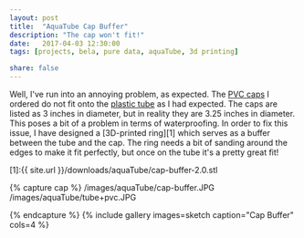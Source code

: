 ```yaml
---
layout: post
title:  "AquaTube Cap Buffer"
description: "The cap won't fit!"
date:   2017-04-03 12:30:00
tags: [projects, bela, pure data, aquaTube, 3d printing]

share: false
---
```


Well, I've run into an annoying problem, as expected. The [PVC caps](https://www.amazon.com/NDS-3P06-Sewer-Drain-3-Inch/dp/B006H3U4R8/) I ordered do not fit onto the [plastic tube](https://www.amazon.com/gp/product/B000OMHJQ2/ref=oh_aui_detailpage_o01_s00?ie=UTF8&psc=1) as I had expected. The caps are listed as 3 inches in diameter, but in reality they are 3.25 inches in diameter. This poses a bit of a problem in terms of waterproofing. In order to fix this issue, I have designed a [3D-printed ring][1] which serves as a buffer between the tube and the cap. The ring needs a bit of sanding around the edges to make it fit perfectly, but once on the tube it's a pretty great fit!

[1]:{{ site.url }}/downloads/aquaTube/cap-buffer-2.0.stl

{% capture cap %}
  /images/aquaTube/cap-buffer.JPG
  /images/aquaTube/tube+pvc.JPG

{% endcapture %}
{% include gallery images=sketch caption="Cap Buffer" cols=4 %}
